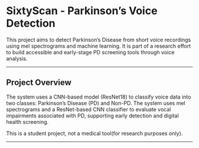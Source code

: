 # SixtyScan - Parkinson’s Voice Detection

This project aims to detect Parkinson’s Disease from short voice recordings using mel spectrograms and machine learning. It is part of a research effort to build accessible and early-stage PD screening tools through voice analysis.

---

## Project Overview

The system uses a CNN-based model (ResNet18) to classify voice data into two classes: Parkinson’s Disease (PD) and Non-PD. The system uses mel spectrograms and a ResNet-based CNN classifier to evaluate vocal impairments associated with PD, supporting early detection and digital health screening. 

This is a student project, not a medical tool(for research purposes only).

---
